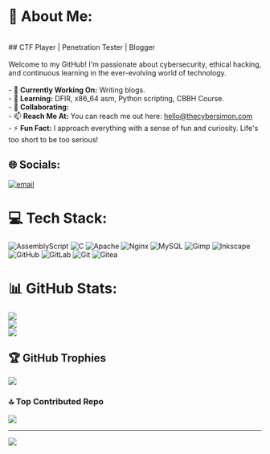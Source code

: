 # 💫 About Me:
<br>## CTF Player | Penetration Tester | Blogger<br><br>Welcome to my GitHub! I'm passionate about cybersecurity, ethical hacking, and continuous learning in the ever-evolving world of technology.<br><br>- 🔭 **Currently Working On:** Writing blogs.<br>- 🌱 **Learning:** DFIR, x86_64 asm, Python scripting, CBBH Course.<br>- 👯 **Collaborating:** <br>- 📫 **Reach Me At:** You can reach me out here: hello@thecybersimon.com<br>- ⚡ **Fun Fact:** I approach everything with a sense of fun and curiosity. Life's too short to be too serious!


## 🌐 Socials:
[![email](https://img.shields.io/badge/Email-D14836?logo=gmail&logoColor=white)](mailto:hello@thecybersimon.com) 

# 💻 Tech Stack:
![AssemblyScript](https://img.shields.io/badge/assembly%20script-%23000000.svg?style=for-the-badge&logo=assemblyscript&logoColor=white) ![C](https://img.shields.io/badge/c-%2300599C.svg?style=for-the-badge&logo=c&logoColor=white) ![Apache](https://img.shields.io/badge/apache-%23D42029.svg?style=for-the-badge&logo=apache&logoColor=white) ![Nginx](https://img.shields.io/badge/nginx-%23009639.svg?style=for-the-badge&logo=nginx&logoColor=white) ![MySQL](https://img.shields.io/badge/mysql-4479A1.svg?style=for-the-badge&logo=mysql&logoColor=white) ![Gimp](https://img.shields.io/badge/Gimp-657D8B?style=for-the-badge&logo=gimp&logoColor=FFFFFF) ![Inkscape](https://img.shields.io/badge/Inkscape-e0e0e0?style=for-the-badge&logo=inkscape&logoColor=080A13) ![GitHub](https://img.shields.io/badge/github-%23121011.svg?style=for-the-badge&logo=github&logoColor=white) ![GitLab](https://img.shields.io/badge/gitlab-%23181717.svg?style=for-the-badge&logo=gitlab&logoColor=white) ![Git](https://img.shields.io/badge/git-%23F05033.svg?style=for-the-badge&logo=git&logoColor=white) ![Gitea](https://img.shields.io/badge/Gitea-34495E?style=for-the-badge&logo=gitea&logoColor=5D9425)
# 📊 GitHub Stats:
![](https://github-readme-stats.vercel.app/api?username=saad0x1&theme=dark&hide_border=false&include_all_commits=false&count_private=false)<br/>
![](https://nirzak-streak-stats.vercel.app/?user=saad0x1&theme=dark&hide_border=false)<br/>
![](https://github-readme-stats.vercel.app/api/top-langs/?username=saad0x1&theme=dark&hide_border=false&include_all_commits=false&count_private=false&layout=compact)

## 🏆 GitHub Trophies
![](https://github-profile-trophy.vercel.app/?username=saad0x1&theme=radical&no-frame=false&no-bg=true&margin-w=4)

### 🔝 Top Contributed Repo
![](https://github-contributor-stats.vercel.app/api?username=saad0x1&limit=5&theme=dark&combine_all_yearly_contributions=true)

---
[![](https://visitcount.itsvg.in/api?id=saad0x1&icon=0&color=0)](https://visitcount.itsvg.in)

<!-- Proudly created with GPRM ( https://gprm.itsvg.in ) -->
